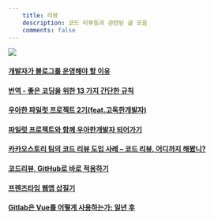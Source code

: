 ```yaml
---
    title: 리뷰
    description: 코드 리뷰등과 관련된 글 모음
    comments: false
---
```


![](/images/logo/review.jpg)

#### [개발자가 블로그를 운영해야 할 이유](https://taegon.kim/archives/7107)  

#### [번역 - 좋은 코딩을 위한 13 가지 간단한 규칙](https://mingrammer.com/translation-13-simple-rules-for-good-coding/)  

#### [우아한 파일럿 프로젝트 2기(feat.고독한개발자)](http://woowabros.github.io/experience/2018/11/29/pilot-project.html)  

#### [파일럿 프로젝트와 함께 우아한개발자 되어가기](http://woowabros.github.io/experience/2018/11/29/pilot-project.html)  

#### [카카오스토리 팀의 코드 리뷰 도입 사례 – 코드 리뷰, 어디까지 해봤니?](https://tech.kakao.com/2016/02/04/code-review/)  

#### [코드리뷰, GitHub로 바로 적용하기](https://academy.realm.io/kr/posts/codereview-howto/)  

#### [프렌즈타임 웹앱 삽질기](https://tech.kakao.com/2019/11/27/friendstime-web-app/)  

#### [Gitlab은 Vue를 어떻게 사용하는가: 일년 후](https://taegon.kim/archives/6698)  

